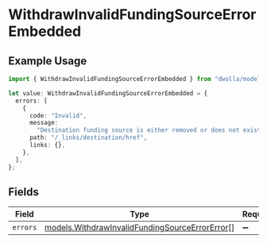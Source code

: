 # WithdrawInvalidFundingSourceErrorEmbedded

## Example Usage

```typescript
import { WithdrawInvalidFundingSourceErrorEmbedded } from "dwolla/models";

let value: WithdrawInvalidFundingSourceErrorEmbedded = {
  errors: [
    {
      code: "Invalid",
      message:
        "Destination funding source is either removed or does not exist.",
      path: "/_links/destination/href",
      links: {},
    },
  ],
};
```

## Fields

| Field                                                                                                  | Type                                                                                                   | Required                                                                                               | Description                                                                                            |
| ------------------------------------------------------------------------------------------------------ | ------------------------------------------------------------------------------------------------------ | ------------------------------------------------------------------------------------------------------ | ------------------------------------------------------------------------------------------------------ |
| `errors`                                                                                               | [models.WithdrawInvalidFundingSourceErrorError](../models/withdrawinvalidfundingsourceerrorerror.md)[] | :heavy_minus_sign:                                                                                     | N/A                                                                                                    |